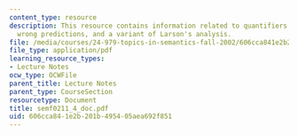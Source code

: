 ```yaml
---
content_type: resource
description: This resource contains information related to quantifiers in the than-clause,
  wrong predictions, and a variant of Larson's analysis.
file: /media/courses/24-979-topics-in-semantics-fall-2002/606cca841e2b201b495405aea692f851_semf0211_4_doc.pdf
file_type: application/pdf
learning_resource_types:
- Lecture Notes
ocw_type: OCWFile
parent_title: Lecture Notes
parent_type: CourseSection
resourcetype: Document
title: semf0211_4_doc.pdf
uid: 606cca84-1e2b-201b-4954-05aea692f851
---
```

